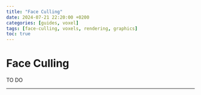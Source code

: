 ```yaml
---
title: "Face Culling"
date: 2024-07-21 22:20:00 +0200
categories: [guides, voxel]
tags: [face-culling, voxels, rendering, graphics]
toc: true
---
```


# Face Culling

TO DO

---

